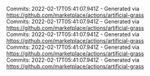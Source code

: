 Commits: 2022-02-17T05:41:07.941Z - Generated via https://github.com/marketplace/actions/artificial-grass
<br>
Commits: 2022-02-17T05:41:07.941Z - Generated via https://github.com/marketplace/actions/artificial-grass
<br>
Commits: 2022-02-17T05:41:07.941Z - Generated via https://github.com/marketplace/actions/artificial-grass
<br>
Commits: 2022-02-17T05:41:07.941Z - Generated via https://github.com/marketplace/actions/artificial-grass
<br>
Commits: 2022-02-17T05:41:07.941Z - Generated via https://github.com/marketplace/actions/artificial-grass
<br>

